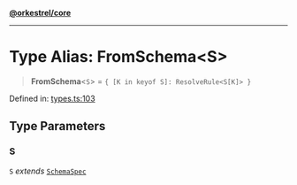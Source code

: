 [**@orkestrel/core**](../index.md)

***

# Type Alias: FromSchema\<S\>

> **FromSchema**\<`S`\> = `{ [K in keyof S]: ResolveRule<S[K]> }`

Defined in: [types.ts:103](https://github.com/orkestrel/core/blob/98df1af1b029ad0f39e413b90869151f4152e5dd/src/types.ts#L103)

## Type Parameters

### S

`S` *extends* [`SchemaSpec`](SchemaSpec.md)
